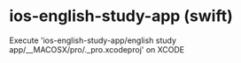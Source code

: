# ios-english-study-app (swift)

Execute 'ios-english-study-app/english study app/__MACOSX/pro/._pro.xcodeproj' on XCODE


